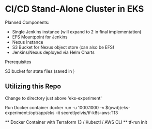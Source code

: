 # CI/CD Stand-Alone Cluster in EKS

Planned Components:
- Single Jenkins instance (will expand to 2 in final implementation)
- EFS Mountpoint for Jenkins
- Nexus Instance
- S3 Bucket for Nexus object store (can also be EFS)
- Jenkins/Nexus deployed via Helm Charts

Prerequisites

S3 bucket for state files (saved in <FILE>)

## Utilizing this Repo

Change to directory just above 'eks-experiment'

Run Docker container
docker run -u 1000:1000 -v $(pwd)/eks-experiment:/opt/app/eks -it secretlyelvis/tf-k8s-aws:T13

** Docker Container with Terraform 13 / Kubectl / AWS CLI **
tf-run init


